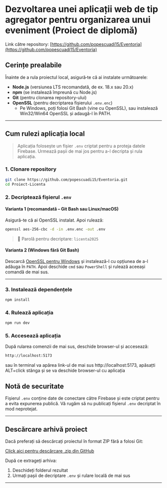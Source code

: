 # Dezvoltarea unei aplicații web de tip agregator pentru organizarea unui eveniment (Proiect de diplomă)

 Link către repository: [https://github.com/popescuadi15/Eventoria](https://github.com/popescuadi15/Eventoria)

## Cerințe prealabile

Înainte de a rula proiectul local, asigură‑te că ai instalate următoarele:

- **Node.js** (versiunea LTS recomandată, de ex. 18.x sau 20.x)  
- **npm** (se instalează împreună cu Node.js)  
- **Git** (pentru clonarea repository-ului)  
- **OpenSSL** (pentru decriptarea fișierului `.env.enc`)  
  - Pe Windows, poți folosi Git Bash (vine cu OpenSSL), sau instalează Win32/Win64 OpenSSL și adaugă-l în PATH.

---

## Cum rulezi aplicația local

> Aplicația folosește un fișier `.env` criptat pentru a proteja datele Firebase. Urmează pașii de mai jos pentru a-l decripta și rula aplicația.


### 1. Clonare repository

```bash
git clone https://github.com/popescuadi15/Eventoria.git
cd Proiect-Licenta
```


### 2. Decriptează fișierul `.env`

#### Varianta 1 (recomandată – Git Bash sau Linux/macOS)

Asigură-te că ai OpenSSL instalat. Apoi rulează:

```bash
openssl aes-256-cbc -d -in .env.enc -out .env
```

> 🔑 Parolă pentru decriptare: `licenta2025`

#### Varianta 2 (Windows fără Git Bash)

Descarcă [OpenSSL pentru Windows](https://slproweb.com/products/Win32OpenSSL.html) și instalează-l cu opțiunea de a-l adăuga în `PATH`. Apoi deschide `cmd` sau `PowerShell` și rulează aceeași comandă de mai sus.

---

### 3. Instalează dependențele

```bash
npm install
```

### 4. Rulează aplicația

```bash
npm run dev
```

### 5. Accesează aplicația

După rularea comenzii de mai sus, deschide browser-ul și accesează:

```bash
http://localhost:5173
```

sau în terminal va apărea link-ul de mai sus http://localhost:5173, apăsațti ALT+click stânga și se va deschide browser-ul cu aplicația

## Notă de securitate

Fișierul `.env` conține date de conectare către Firebase și este criptat pentru a evita expunerea publică. Vă rugăm să nu publicați fișierul `.env` decriptat în mod neprotejat.

---

## Descărcare arhivă proiect

Dacă preferați să descărcați proiectul în format ZIP fără a folosi Git:

 [Click aici pentru descărcare .zip din GitHub](https://github.com/popescuadi15/Eventoria/archive/refs/heads/main.zip)

După ce extrageți arhiva:
1. Deschideți folderul rezultat
2. Urmați pașii de decriptare `.env` și rulare locală de mai sus

---

